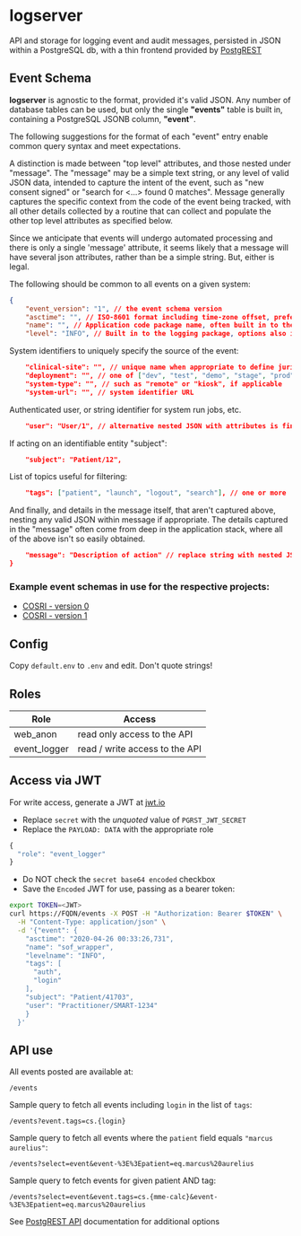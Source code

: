 # logserver
API and storage for logging event and audit messages, persisted in JSON
within a PostgreSQL db, with a thin frontend provided by
[PostgREST](http://postgrest.org/en/v7.0.0/index.html)

## Event Schema
**logserver** is agnostic to the format, provided it's valid JSON.  Any number
of database tables can be used, but only the single **"events"** table is built
in, containing a PostgreSQL JSONB column,  **"event"**.

The following suggestions for the format of each "event" entry enable common
query syntax and meet expectations.

A distinction is made between "top level" attributes, and those nested under
"message".  The "message" may be a simple text string, or any level of valid
JSON data, intended to capture the intent of the event, such as "new consent
signed" or "search for <...> found 0 matches".  Message generally captures
the specific context from the code of the event being tracked, with all other
details collected by a routine that can collect and populate the other top
level attributes as specified below.  

Since we anticipate that events will undergo automated processing and there is only a single 'message' attribute, it seems likely that a message will have several json attributes, rather than be a simple string.  But, either is legal.

The following should be common to all events on a given system:
```json
{
    "event_version": "1", // the event schema version
    "asctime": "", // ISO-8601 format including time-zone offset, preferably in UTC
    "name": "", // Application code package name, often built in to the logging system and difficult to manipulate
    "level": "INFO", // Built in to the logging package, options also include DEBUG, WARN, ERROR
```

System identifiers to uniquely specify the source of the event:
```json
    "clinical-site": "", // unique name when appropriate to define jurisdiction, institution or clinic, such as "UW Harborview",
    "deployment": "", // one of ["dev", "test", "demo", "stage", "prod"]
    "system-type": "", // such as "remote" or "kiosk", if applicable
    "system-url": "", // system identifier URL
```

Authenticated user, or string identifier for system run jobs, etc.
```json
    "user": "User/1", // alternative nested JSON with attributes is fine; ideally consistent per application
```

If acting on an identifiable entity "subject":
```json
    "subject": "Patient/12",
```

List of topics useful for filtering:
```json
    "tags": ["patient", "launch", "logout", "search"], // one or more
```

And finally, and details in the message itself, that aren't captured above,
nesting any valid JSON within message if appropriate.  The details captured
in the "message" often come from deep in the application stack, where all of
the above isn't so easily obtained.
```json
    "message": "Description of action" // replace string with nested JSON when applicable 
}
```

### Example event schemas in use for the respective projects:

* [COSRI - version 0](./docs/cosri_v0.md)
* [COSRI - version 1](./docs/cosri_v1.md)

## Config
Copy ``default.env`` to ``.env`` and edit.  Don't quote strings!

## Roles
Role | Access
-----|-------
web_anon | read only access to the API
event_logger | read / write access to the API

## Access via JWT
For write access, generate a JWT at [jwt.io](https://jwt.io/#debugger-io)

* Replace ``secret`` with the *unquoted* value of ``PGRST_JWT_SECRET``
* Replace the ``PAYLOAD: DATA`` with the appropriate role

```javascript
{
  "role": "event_logger"
}
```  

* Do NOT check the ``secret base64 encoded`` checkbox
* Save the ``Encoded`` JWT for use, passing as a bearer token:

```bash
export TOKEN=<JWT>
curl https://FQDN/events -X POST -H "Authorization: Bearer $TOKEN" \
  -H "Content-Type: application/json" \
  -d '{"event": {
    "asctime": "2020-04-26 00:33:26,731",
    "name": "sof_wrapper",
    "levelname": "INFO",
    "tags": [
      "auth",
      "login"
    ],
    "subject": "Patient/41703",
    "user": "Practitioner/SMART-1234"
    }
  }'
```

## API use
All events posted are available at:
```http request
/events
```

Sample query to fetch all events including ``login`` in the list of ``tags``:
```http request
/events?event.tags=cs.{login}
```

Sample query to fetch all events where the ``patient`` field equals ``"marcus aurelius"``:
```http request
/events?select=event&event-%3E%3Epatient=eq.marcus%20aurelius
```

Sample query to fetch events for given patient AND tag:
```http request
/events?select=event&event.tags=cs.{mme-calc}&event-%3E%3Epatient=eq.marcus%20aurelius
```

See [PostgREST API](http://postgrest.org/en/v7.0.0/api.html) documentation
for additional options
